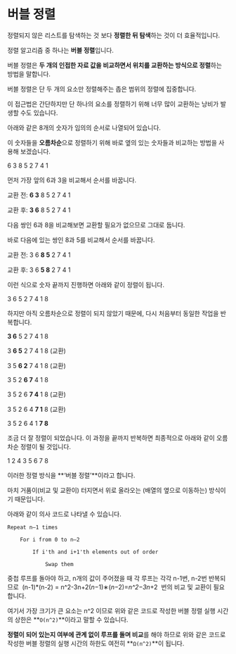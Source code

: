 # **버블 정렬**

정렬되지 않은 리스트를 탐색하는 것 보다 **정렬한 뒤 탐색**하는 것이 더 효율적입니다.

정렬 알고리즘 중 하나는 **버블 정렬**입니다.

버블 정렬은 **두 개의 인접한 자료 값을 비교하면서 위치를 교환하는 방식으로 정렬**하는 방법을 말합니다.

버블 정렬은 단 두 개의 요소만 정렬해주는 좁은 범위의 정렬에 집중합니다.

이 접근법은 간단하지만 단 하나의 요소를 정렬하기 위해 너무 많이 교환하는 낭비가 발생할 수도 있습니다.

아래와 같은 8개의 숫자가 임의의 순서로 나열되어 있습니다.

이 숫자들을 **오름차순**으로 정렬하기 위해 바로 옆의 있는 숫자들과 비교하는 방법을 사용해 보겠습니다.

6 3 8 5 2 7 4 1

먼저 가장 앞의 6과 3을 비교해서 순서를 바꿉니다.

교환 전: **6 3** 8 5 2 7 4 1

교환 후: **3 6** 8 5 2 7 4 1

다음 쌍인 6과 8을 비교해보면 교환할 필요가 없으므로 그대로 둡니다.

바로 다음에 있는 쌍인 8과 5를 비교해서 순서를 바꿉니다.

교환 전: 3 6 **8 5** 2 7 4 1

교환 후: 3 6 **5 8** 2 7 4 1

이런 식으로 숫자 끝까지 진행하면 아래와 같이 정렬이 됩니다.

3 6 5 2 7 4 1 8

하지만 아직 오름차순으로 정렬이 되지 않았기 때문에, 다시 처음부터 동일한 작업을 반복합니다.

**3 6** 5 2 7 4 1 8

3 **6 5** 2 7 4 1 8 (교환)

3 5 **6 2** 7 4 1 8 (교환)

3 5 2 **6 7** 4 1 8

3 5 2 6 **7 4** 1 8 (교환)

3 5 2 6 4 **7 1** 8 (교환)

3 5 2 6 4 1 **7 8**

조금 더 잘 정렬이 되었습니다. 이 과정을 끝까지 반복하면 최종적으로 아래와 같이 오름차순 정렬이 될 것입니다.

1 2 4 3 5 6 7 8

이러한 정렬 방식을 **‘버블 정렬’**이라고 합니다.

마치 거품이(비교 및 교환이) 터지면서 위로 올라오는 (배열의 옆으로 이동하는) 방식이기 때문입니다.

아래와 같이 의사 코드로 나타낼 수 있습니다.

```
Repeat n–1 times

    For i from 0 to n–2

        If i'th and i+1'th elements out of order

            Swap them
```

중첩 루프를 돌아야 하고, n개의 값이 주어졌을 때 각 루프는 각각 n-1번, n-2번 반복되므로  (n-1)*(n-2) = n^2-3n+2(*n*−1)∗(*n*−2)=*n^*2−3*n*+2  번의 비교 및 교환이 필요합니다.

여기서 가장 크기가 큰 요소는 n^2 이므로 위와 같은 코드로 작성한 버블 정렬 실행 시간의 상한은 **`O(n^2)`**이라고 말할 수 있습니다.

**정렬이 되어 있는지 여부에 관계 없이 루프를 돌며 비교**를 해야 하므로 위와 같은 코드로 작성한 버블 정렬의 실행 시간의 하한도 여전히 **`Ω(n^2)`**이 됩니다.
